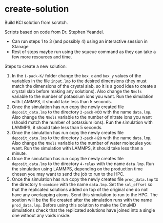 # create-solution

Build KCl solution from scratch.

Scripts based on code from Dr. Stephen Yeandel.

- Can run steps 1 to 3 (and possibly 4) using an interactive session in Stanage
- Rest of steps maybe run using the squeue command as they can take a few more resources and time.

Steps to create a new solution:

1. In the `1-pack-K/` folder change the `box_x` and `box_y` values of the variables in the file `input.lmp` to the desired dimensions (they must match the dimensions of the crystal slab, so it is a good idea to create a crystal slab before making any solutions). Also change the `Nmols` variable to the number of potassium ions you want. Run the simulation with LAMMPS, it should take less than 5 seconds.
2. Once the simulation has run copy the newly created file `deposit_data.lmp` to the directory `2-pack-NO3` with the name `data.lmp`. Also change the `Nmols` variable to the number of nitrate ions you want (should match the number of potassium ions). Run the simulation with LAMMPS, it should take less than 5 seconds.
3. Once the simulation has run copy the newly creates file `deposit_data.lmp` to the directory `3-pack-H2O` with the name `data.lmp`. Also change the `Nmols` variable to the number of water molecules you want. Run the simulation with LAMMPS, it should take less than a minute.
4. Once the simulation has run copy the newly creates file `deposit_data.lmp` to the directory `4-relax` with the name `data.lmp`. Run the simulation using LAMMPS, depending on the production time chosen you may want to send the job to run to the HPC.
5. Once the simulation has run copy the newly creates file `prod_data.lmp` to the directory `5-combine` with the name `data.lmp`. Set the `sol_offset` so that the replicated solutions added on top of the original one do not have any overlapping atoms. Send this simulation to run to the HPC. The soution will be the file created after the simulation runs with the name `prod_data.lmp`. Before using this solution to make the CmuMD simulations check that the replicated solutions have joined into a single one without any voids inside.
